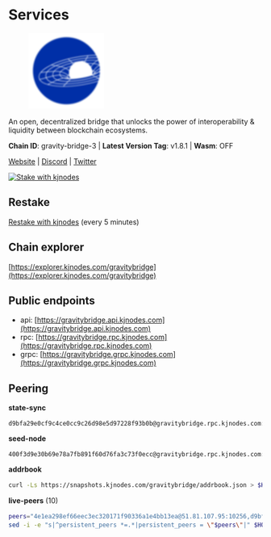 # Services

<figure><img src="https://raw.githubusercontent.com/kj89/cosmos-images/main/logos/gravitybridge.png" width="150" alt=""><figcaption></figcaption></figure>

An open, decentralized bridge that unlocks the power of  interoperability & liquidity between blockchain ecosystems.

**Chain ID**: gravity-bridge-3 | **Latest Version Tag**: v1.8.1 | **Wasm**: OFF

[Website](https://www.gravitybridge.net) | [Discord](https://discord.gg/ARV8dTSjAk) | [Twitter](https://twitter.com/gravity_bridge)

[![Stake with kjnodes](https://i.ibb.co/cr44Q8j/button-stake-with-kjnodes.png)](https://restake.app/gravitybridge/gravityvaloper1nw3uavthnjwsgrrjzav2wdg9m0pw7k4fc7hvlz)

## Restake

[Restake with kjnodes](https://restake.app/gravitybridge/gravityvaloper1nw3uavthnjwsgrrjzav2wdg9m0pw7k4fc7hvlz) (every 5 minutes)
## Chain explorer
[https://explorer.kjnodes.com/gravitybridge](https://explorer.kjnodes.com/gravitybridge)

## Public endpoints

* api: [https://gravitybridge.api.kjnodes.com](https://gravitybridge.api.kjnodes.com)
* rpc: [https://gravitybridge.rpc.kjnodes.com](https://gravitybridge.rpc.kjnodes.com)
* grpc: [https://gravitybridge.grpc.kjnodes.com](https://gravitybridge.grpc.kjnodes.com)

## Peering

**state-sync**

```text
d9bfa29e0cf9c4ce0cc9c26d98e5d97228f93b0b@gravitybridge.rpc.kjnodes.com:26656
```

**seed-node**

```text
400f3d9e30b69e78a7fb891f60d76fa3c73f0ecc@gravitybridge.rpc.kjnodes.com:26659
```

**addrbook**
```bash
curl -Ls https://snapshots.kjnodes.com/gravitybridge/addrbook.json > $HOME/.gravity/config/addrbook.json
```

**live-peers** (10)
```bash
peers="4e1ea298ef66eec3ec320171f90336a1e4bb13ea@51.81.107.95:10256,d9bfa29e0cf9c4ce0cc9c26d98e5d97228f93b0b@65.109.88.38:26656,4d82b4d1851982b6eb81e67cb3b5bd040eda7cdc@136.244.29.116:26666,e5a11a1a8a36f0910755d0fc3546e8e3198283da@18.156.199.4:26656,ca9d9d0605f178fbba3bdf92e13719ab9dce0fc7@23.88.59.82:26656,6eb2a2e7bcd82aad56b6652a328c72f148f84935@194.147.58.224:26656,b7a74520da474918a4a60a5ee542ddb40322d5dd@167.235.108.189:27010,0a8487549154b7dd96fd0af1843ecfa62246f816@18.144.134.123:26656,1cab2a9034532b5a83a6469537da9c296c2ea09d@65.108.73.25:46656,8bc91ffabd860b6b54766ac3788d7c284e45b964@174.138.30.240:26656"
sed -i -e "s|^persistent_peers *=.*|persistent_peers = \"$peers\"|" $HOME/.gravity/config/config.toml
```
